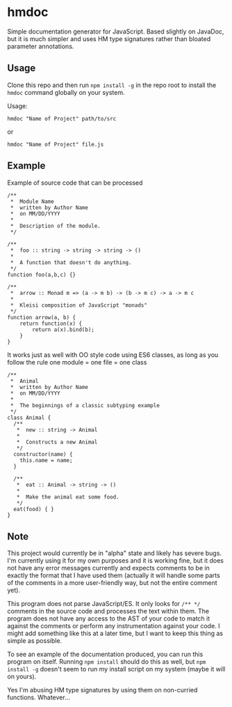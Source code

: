 # hmdoc
Simple documentation generator for JavaScript. Based slightly on JavaDoc, but it is much simpler and uses HM type signatures rather than bloated parameter annotations.

## Usage
Clone this repo and then run `npm install -g` in the repo root to install the `hmdoc` command globally on your system.

Usage:

`hmdoc "Name of Project" path/to/src`

or

`hmdoc "Name of Project" file.js`

## Example
Example of source code that can be processed
```
/**
 *  Module Name
 *  written by Author Name
 *  on MM/DD/YYYY
 *
 *  Description of the module.
 */

/**
 *  foo :: string -> string -> string -> ()
 *
 *  A function that doesn't do anything.
 */
function foo(a,b,c) {}

/**
 *  arrow :: Monad m => (a -> m b) -> (b -> m c) -> a -> m c
 *
 *  Kleisi composition of JavaScript "monads"
 */
function arrow(a, b) {
	return function(x) {
		return a(x).bind(b);
	}
}
```

It works just as well with OO style code using ES6 classes, as long as you follow the rule one module = one file = one class
```
/**
 *  Animal
 *  written by Author Name
 *  on MM/DD/YYYY
 *
 *  The beginnings of a classic subtyping example
 */
class Animal {
  /**
   *  new :: string -> Animal
   *
   *  Constructs a new Animal
   */
  constructor(name) {
    this.name = name;
  }
  
  /**
   *  eat :: Animal -> string -> ()
   *
   *  Make the animal eat some food.
   */
  eat(food) { }
}
```
## Note
This project would currently be in "alpha" state and likely has severe bugs. I'm currently using it for my
own purposes and it is working fine, but it does not have any error messages currently and expects comments to
be in exactly the format that I have used them (actually it will handle some parts of the comments in a more user-friendly way,
but not the entire comment yet).

This program does not parse JavaScript/ES. It only looks for `/** */` comments in the source code and processes the text
within them. The program does not have any access to the AST of your code to match it against the comments or perform
any instrumentation against your code. I might add something like this at a later time, but I want to keep this thing as simple
as possible.

To see an example of the documentation produced, you can run this program on itself. Running `npm install` should do this
as well, but `npm install -g` doesn't seem to run my install script on my system (maybe it will on yours).

Yes I'm abusing HM type signatures by using them on non-curried functions. Whatever...
